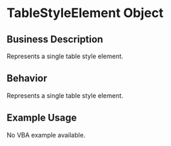 # TableStyleElement Object

## Business Description
Represents a single table style element.

## Behavior
Represents a single table style element.

## Example Usage
No VBA example available.